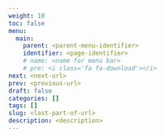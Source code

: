 ```yaml
---
weight: 10
toc: false
menu:
  main:
    parent: <parent-menu-identifier>
    identifier: <page-identifier>
    # name: <name for menu bar>
    # pre: <i class='fa fa-download'></i>
next: <next-url>
prev: <previous-url>
draft: false
categories: []
tags: []
slug: <last-part-of-url>
description: <description>
---
```

